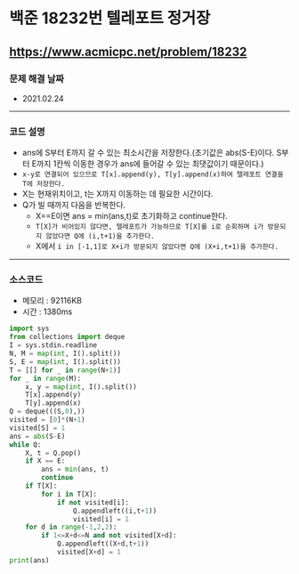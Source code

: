 # 백준 18232번 텔레포트 정거장
https://www.acmicpc.net/problem/18232
---

### 문제 해결 날짜
- 2021.02.24
---

### 코드 설명
- ans에 S부터 E까지 갈 수 있는 최소시간을 저장한다.(초기값은 abs(S-E)이다. S부터 E까지 1칸씩 이동한 경우가 ans에 들어갈 수 있는 최댓값이기 때문이다.)
- ```x-y로 연결되어 있으므로 T[x].append(y), T[y].append(x)하여 텔레포트 연결을 T에 저장한다.```
- X는 현재위치이고, t는 X까지 이동하는 데 필요한 시간이다.
- Q가 빌 때까지 다음을 반복한다.
    * X==E이면 ans = min(ans,t)로 초기화하고 continue한다.
    * ```T[X]가 비어있지 않다면, 텔레포트가 가능하므로 T[X]를 i로 순회하며 i가 방문되지 않았다면 Q에 (i,t+1)을 추가한다.```
    * X에서 ```i in [-1,1]로 X+i가 방문되지 않았다면 Q에 (X+i,t+1)을 추가한다.``` 
---

### 소스코드
- 메모리 : 92116KB
- 시간 : 1380ms
```Python
import sys
from collections import deque
I = sys.stdin.readline
N, M = map(int, I().split())
S, E = map(int, I().split())
T = [[] for _ in range(N+1)]
for _ in range(M):
    x, y = map(int, I().split())
    T[x].append(y)
    T[y].append(x)
Q = deque(((S,0),))
visited = [0]*(N+1)
visited[S] = 1
ans = abs(S-E)
while Q:
    X, t = Q.pop()
    if X == E:
        ans = min(ans, t)
        continue
    if T[X]:
        for i in T[X]:
            if not visited[i]:
                Q.appendleft((i,t+1))
                visited[i] = 1
    for d in range(-1,2,2):
        if 1<=X+d<=N and not visited[X+d]:
            Q.appendleft((X+d,t+1))
            visited[X+d] = 1
print(ans)
```